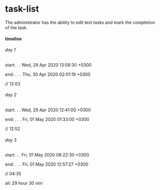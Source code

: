 # task-list

The administrator has the ability to edit text tasks and mark the completion of the task.

#### timeline
###### day 1
start: . . Wed, 29 Apr 2020 13:58:30 +0300

end: . . . Thu, 30 Apr 2020 02:01:19 +0300

// 12:03


###### day 2
start: . . Wed, 29 Apr 2020 12:41:00 +0300

end: . . . Fri, 01 May 2020 01:33:00 +0300

// 12:52


###### day 3
start: . . Fri, 01 May 2020 08:22:30 +0300

end: . . . Fri, 01 May 2020 12:57:27 +0300

// 04:35


all: 29 hour 30 min
